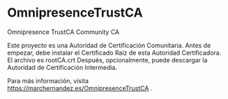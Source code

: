 # OmnipresenceTrustCA
Omnipresence TrustCA Community CA

Este proyecto es una Autoridad de Certificación Comunitaria. 
Antes de empezar, debe instalar el Certificado Raíz de esta Autoridad Certificadora. El archivo es rootCA.crt
Después, opcionalmente, puede descargar la Autoridad de Certificación Intermedia. 

Para más información, visita https://marchernandez.es/OmnipresenceTrustCA .

